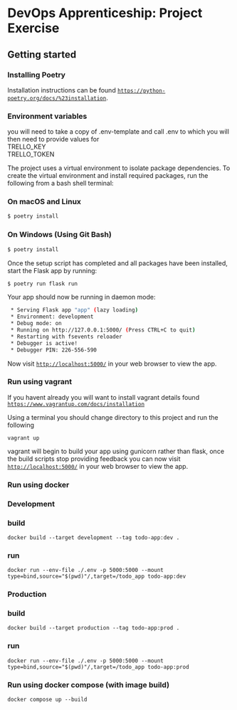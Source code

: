 # DevOps Apprenticeship: Project Exercise

## Getting started

### Installing Poetry
Installation instructions can be found [`https://python-poetry.org/docs/%23installation`](here).

### Environment variables

you will need to take a copy of .env-template and call .env to which you will then need to provide values for  
TRELLO_KEY  
TRELLO_TOKEN  

The project uses a virtual environment to isolate package dependencies. To create the virtual environment and install required packages, run the following from a bash shell terminal:

### On macOS and Linux
```bash
$ poetry install
```
### On Windows (Using Git Bash)
```bash
$ poetry install
```

Once the setup script has completed and all packages have been installed, start the Flask app by running:
```bash
$ poetry run flask run
```

Your app should now be running in daemon mode:
```bash
 * Serving Flask app "app" (lazy loading)
 * Environment: development
 * Debug mode: on
 * Running on http://127.0.0.1:5000/ (Press CTRL+C to quit)
 * Restarting with fsevents reloader
 * Debugger is active!
 * Debugger PIN: 226-556-590
```
Now visit [`http://localhost:5000/`](http://localhost:5000/) in your web browser to view the app.

### Run using vagrant

If you havent already you will want to install vagrant details found [`https://www.vagrantup.com/docs/installation`](here)

Using a terminal you should change directory to this project and run the following

```vagrant up```

vagrant will begin to build your app using gunicorn rather than flask, once the build scripts stop providing feedback you
can now visit [`http://localhost:5000/`](http://localhost:5000/) in your web browser to view the app.

### Run using docker

### Development 
### build
```docker build --target development --tag todo-app:dev . ```
### run
```docker run --env-file ./.env -p 5000:5000 --mount type=bind,source="$(pwd)"/,target=/todo_app todo-app:dev```

### Production 
### build
```docker build --target production --tag todo-app:prod . ```
### run
```docker run --env-file ./.env -p 5000:5000 --mount type=bind,source="$(pwd)"/,target=/todo_app todo-app:prod```

### Run using docker compose (with image build) 
```docker compose up --build```